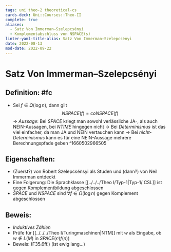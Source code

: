```yaml
---
tags: uni theo-2 theoretical-cs
cards-deck: Uni::Courses::Theo-II
complete: true
aliases:
  - Satz Von Immerman–Szelepcsényi
  - Komplementabschluss von NSPACE(s)
linter-yaml-title-alias: Satz Von Immerman–Szelepcsényi
date: 2022-08-13
mod-date: 2022-09-22
---
```


# Satz Von Immerman–Szelepcsényi

## Definition: #fc
- Sei $f\in\Omega(\log n),$ dann gilt $$NSPACE(f)=coNSPACE(f)$$
-> *Aussage*: Bei $SPACE$ kriegt man sowohl verlässliche JA-, als auch NEIN-Aussagen, bei $NTIME$ hingegen nicht
	-> Bei *Determinismus* ist das viel einfacher, da man JA und NEIN vertauchen kann
	-> Bei *nicht-Determinismus* kann es für eine NEIN-Aussage mehrere Berechnungspfade geben
^1660502966505

## Eigenschaften:
- (Zuerst?) von Robert Szelepcsénsyi als Studen und (dann?) von Neil Immerman entdeckt
- Eine Folgerung: Die Sprachklasse [[../../../Theo I/Typ-1|Typ-1/ CSL]] ist gegen Komplementbildung abgeschlossen
- $SPACE$ und $NSPACE$ sind $\forall f\in\Omega(\log n)$ gegen Komplement abgeschlossen

## Beweis:
- *Induktives Zählen*
- Prüfe für [[../../../Theo I/Turingmaschinen|NTM]] mit $w$ als Eingabe, ob $w\notin L(M)$ in $SPACE(\mathcal{O}(f(n))$
- Beweis: (F35.6ff.) (ist ewig lang…)
